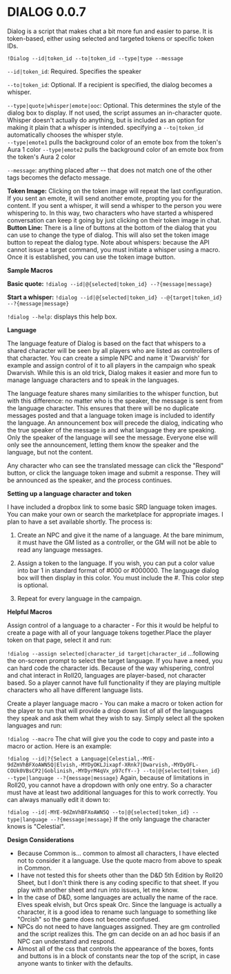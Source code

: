 # DIALOG 0.0.7

Dialog is a script that makes chat a bit more fun and easier to parse. It is token-based, either using selected and targeted tokens or specific token IDs.

`!Dialog --id|token_id --to|token_id --type|type --message`

`--id|token_id`: Required. Specifies the speaker

`--to|token_id`: Optional. If a recipient is specified, the dialog becomes a whisper.

`--type|quote|whisper|emote|ooc`: Optional. This determines the style of the dialog box to display. If not used, the script assumes an in-character quote. Whisper doesn't actually do anything, but is included as an option for making it plain that a whisper is intended. specifying a `--to|token_id` automatically chooses the whisper style.
<BR>`--type|emote1` pulls the background color of an emote box from the token's Aura 1 color
`--type|emote2` pulls the background color of an emote box from the token's Aura 2 color

`--message`: anything placed after -- that does not match one of the other tags becomes the defacto message.

**Token Image:** Clicking on the token image will repeat the last configuration. If you sent an emote, it will send another emote, propting you for the content. If you sent a whisper, it will send a whisper to the person you were whispering to. In this way, two characters who have started a whispered conversation can keep it going by just clicking on their token image in chat.
**Button Line:** There is a line of buttons at the bottom of the dialog that you can use to change the type of dialog. This will also set the token image button to repeat the dialog type.
Note about whispers: because the API cannot issue a target command, you must initiate a whisper using a macro. Once it is established, you can use the token image button.

**Sample Macros**

**Basic quote:** `!dialog --id|@{selected|token_id} --?{message|message}`

**Start a whisper:** `!dialog --id|@{selected|token_id} --@{target|token_id} --?{message|message}`

`!dialog --help`: displays this help box.


**Language**

The language feature of Dialog is based on the fact that whispers to a shared character will be seen by all players who are listed as controllers of that character. You can create a simple NPC and name it 'Dwarvish' for example and assign control of it to all players in the campaign who speak Dwarvish. While this is an old trick, Dialog makes it easier and more fun to manage language characters and to speak in the languages.

The language feature shares many similarities to the whisper function, but with this difference: no matter who is the speaker, the message is sent from the language character. This ensures that there will be no duplicate messages posted and that a language token image is included to identify the language. An announcement box will precede the dialog, indicating who the true speaker of the message is and what language they are speaking. Only the speaker of the language will see the message. Everyone else will only see the announcement, letting them know the speaker and the language, but not the content.

Any character who can see the translated message can click the "Respond" button, or click the language token image and submit a response. They will be announced as the speaker, and the process continues.


**Setting up a language character and token**

I have included a dropbox link to some basic SRD language token images. You can make your own or search the marketplace for appropriate images. I plan to have a set available shortly. The process is:

1. Create an NPC and give it the name of a language. At the bare minimum, it must have the GM listed as a controller, or the GM will not be able to read any language messages.

2. Assign a token to the language. If you wish, you can put a color value into bar 1 in standard format of #000 or #000000. The language dialog box will then display in this color. You must include the #. This color step is optional.

3. Repeat for every language in the campaign.


**Helpful Macros**

Assign control of a language to a character - For this it would be helpful to create a page with all of your language tokens together.Place the player token on that page, select it and run:

`!dialog --assign selected|character_id target|character_id`
...following the on-screen prompt to select the target language. If you have a need, you can hard code the character ids. Because of the way whispering, control and chat interact in Roll20, languages are player-based, not character based. So a player cannot have full functionality if they are playing multiple characters who all have different language lists.

Create a player language macro - You can make a macro or token action for the player to run that will provide a drop down list of all of the languages they speak and ask them what they wish to say. Simply select all the spoken languages and run:

`!dialog --macro`
The chat will give you the code to copy and paste into a macro or action. Here is an example:

`!dialog --id|?{Select a Language|Celestial,-MYE-9dZmVhBFXoAWN5Q|Elvish,-MYDyOKLJixapf-XRnk7|Dwarvish,-MYDyOFL-COUk0VBsCP2|Goblinish,-MYDyrM4qVx_p97cfY--} --to|@{selected|token_id} --type|language --?{message|message}`
Again, because of limitations in Roll20, you cannot have a dropdown with only one entry. So a character must have at least two additional languages for this to work correctly. You can always manually edit it down to:

`!dialog --id|-MYE-9dZmVhBFXoAWN5Q --to|@{selected|token_id} --type|language --?{message|message}`
If the only language the character knows is "Celestial".

**Design Considerations**
- Because Common is... common to almost all characters, I have elected not to consider it a language. Use the quote macro from above to speak in Common.
- I have not tested this for sheets other than the D&D 5th Edition by Roll20 Sheet, but I don't think there is any coding specific to that sheet. If you play with another sheet and run into issues, let me know.
- In the case of D&D, some languages are actually the name of the race. Elves speak elvish, but Orcs speak Orc. Since the language is actually a character, it is a good idea to rename such language to something like "Orcish" so the game does not become confused.
- NPCs do not need to have languages assigned. They are gm controlled and the script realizes this. The gm can decide on an ad hoc basis if an NPC can understand and respond.
- Almost all of the css that controls the appearance of the boxes, fonts and buttons is in a block of constants near the top of the script, in case anyone wants to tinker with the defaults.
